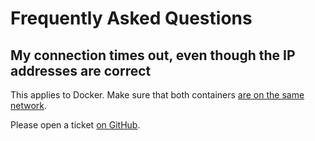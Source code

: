 # Frequently Asked Questions

## My connection times out, even though the IP addresses are correct

This applies to Docker. Make sure that both containers [are on the same network](https://old.reddit.com/r/FireflyIII/comments/fuur8o/csvimporter_connection_timeout/).

Please open a ticket [on GitHub](https://github.com/firefly-iii/firefly-iii/).

